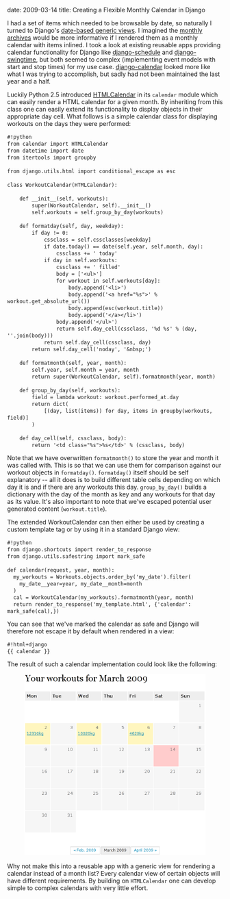 date: 2009-03-14
title: Creating a Flexible Monthly Calendar in Django

I had a set of items which needed to be browsable by date, so naturally I
turned to Django's [date-based generic views][dbg]. I imagined the
[monthly archives][mag] would be more informative if I rendered them as a
monthly calendar with items inlined. I took a look at existing
reusable apps providing calendar functionality for Django like
[django-schedule][dsc] and
[django-swingtime][dsw], but both seemed to complex (implementing event models
with start and stop times) for my use case. [django-calendar][dca] looked more
like what I was trying to accomplish, but sadly had not been maintained the
last year and a half.

Luckily Python 2.5 introduced [HTMLCalendar][phc] in its `calendar` module
which can easily render a HTML calendar for a given month. By inheriting from
this class one can easily extend its functionality to display objects in their
appropriate day cell. What follows is a simple calendar class for displaying
workouts on the days they were performed:

    #!python
    from calendar import HTMLCalendar
    from datetime import date
    from itertools import groupby

    from django.utils.html import conditional_escape as esc

    class WorkoutCalendar(HTMLCalendar):

        def __init__(self, workouts):
            super(WorkoutCalendar, self).__init__()
            self.workouts = self.group_by_day(workouts)

        def formatday(self, day, weekday):
            if day != 0:
                cssclass = self.cssclasses[weekday]
                if date.today() == date(self.year, self.month, day):
                    cssclass += ' today'
                if day in self.workouts:
                    cssclass += ' filled'
                    body = ['<ul>']
                    for workout in self.workouts[day]:
                        body.append('<li>')
                        body.append('<a href="%s">' % workout.get_absolute_url())
                        body.append(esc(workout.title))
                        body.append('</a></li>')
                    body.append('</ul>')
                    return self.day_cell(cssclass, '%d %s' % (day, ''.join(body)))
                return self.day_cell(cssclass, day)
            return self.day_cell('noday', '&nbsp;')

        def formatmonth(self, year, month):
            self.year, self.month = year, month
            return super(WorkoutCalendar, self).formatmonth(year, month)

        def group_by_day(self, workouts):
            field = lambda workout: workout.performed_at.day
            return dict(
                [(day, list(items)) for day, items in groupby(workouts, field)]
            )

        def day_cell(self, cssclass, body):
            return '<td class="%s">%s</td>' % (cssclass, body)

Note that we have overwritten `formatmonth()` to store the year and month it was
called with. This is so that we can use them for comparison against our workout
objects in `formatday()`. `formatday()` itself should be self explanatory -- all
it does is to build different table cells depending on which day it is and if
there are any workouts this day. `group_by_day()` builds a dictionary with the
day of the month as key and any workouts for that day as its value.
It's also important to note that we've escaped potential user generated content
(`workout.title`).

The extended WorkoutCalendar can then either be used by creating a custom
template tag or by using it in a standard Django view:

    #!python
    from django.shortcuts import render_to_response
    from django.utils.safestring import mark_safe

    def calendar(request, year, month):
      my_workouts = Workouts.objects.order_by('my_date').filter(
        my_date__year=year, my_date__month=month
      )
      cal = WorkoutCalendar(my_workouts).formatmonth(year, month)
      return render_to_response('my_template.html', {'calendar': mark_safe(cal),})

You can see that we've marked the calendar as safe and Django will therefore
not escape it by default when rendered in a view:

    #!html+django
    {{ calendar }}

The result of such a calendar implementation could look like the
following:

<figure>
<img src=/static/img/workout.calendar.png>
</figure>

Why not make this into a reusable app with a generic view for rendering
a calendar instead of a month list? Every calendar view of certain
objects will have different requirements. By building on `HTMLCalendar` one
can develop simple to complex calendars with very little effort.


[dbg]: http://docs.djangoproject.com/en/dev/ref/generic-views/#date-based-generic-views
[mag]: http://docs.djangoproject.com/en/dev/ref/generic-views/#django-views-generic-date-based-archive-month
[dsc]: http://code.google.com/p/django-schedule/
[dsw]: http://code.google.com/p/django-swingtime/
[dca]: http://code.google.com/p/django-calendar/
[phc]: http://docs.python.org/library/calendar.html#calendar.HTMLCalendar
